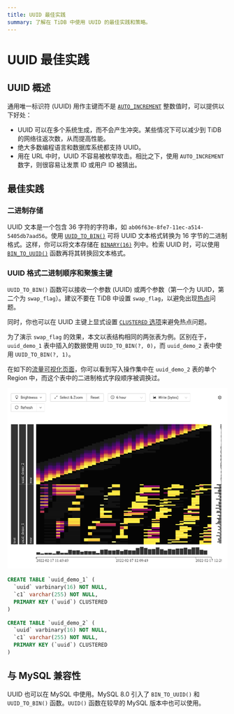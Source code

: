 ```yaml
---
title: UUID 最佳实践
summary: 了解在 TiDB 中使用 UUID 的最佳实践和策略。
---
```


# UUID 最佳实践

## UUID 概述

通用唯一标识符 (UUID) 用作主键而不是 [`AUTO_INCREMENT`](/auto-increment.md) 整数值时，可以提供以下好处：

- UUID 可以在多个系统生成，而不会产生冲突。某些情况下可以减少到 TiDB 的网络往返次数，从而提高性能。
- 绝大多数编程语言和数据库系统都支持 UUID。
- 用在 URL 中时，UUID 不容易被枚举攻击。相比之下，使用 `AUTO_INCREMENT` 数字，则很容易让发票 ID 或用户 ID 被猜出。

## 最佳实践

### 二进制存储

UUID 文本是一个包含 36 字符的字符串，如 `ab06f63e-8fe7-11ec-a514-5405db7aad56`。使用 [`UUID_TO_BIN()`](/functions-and-operators/miscellaneous-functions.md#uuid_to_bin) 可将 UUID 文本格式转换为 16 字节的二进制格式。这样，你可以将文本存储在 [`BINARY(16)`](/data-type-string.md#binary-类型) 列中。检索 UUID 时，可以使用 [`BIN_TO_UUID()`](/functions-and-operators/miscellaneous-functions.md#bin_to_uuid) 函数再将其转换回文本格式。

### UUID 格式二进制顺序和聚簇主键

`UUID_TO_BIN()` 函数可以接收一个参数 (UUID) 或两个参数（第一个为 UUID，第二个为 `swap_flag`）。建议不要在 TiDB 中设置 `swap_flag`，以避免出现[热点](/best-practices/high-concurrency-best-practices.md)问题。

同时，你也可以在 UUID 主键上显式设置 [`CLUSTERED` 选项](/clustered-indexes.md)来避免热点问题。

为了演示 `swap_flag` 的效果，本文以表结构相同的两张表为例。区别在于，`uuid_demo_1` 表中插入的数据使用 `UUID_TO_BIN(?, 0)`，而 `uuid_demo_2` 表中使用 `UUID_TO_BIN(?, 1)`。

在如下的[流量可视化页面](/dashboard/dashboard-key-visualizer.md)，你可以看到写入操作集中在 `uuid_demo_2` 表的单个 Region 中，而这个表中的二进制格式字段顺序被调换过。

![Key Visualizer](/media/best-practices/uuid_keyviz.png)

```sql
CREATE TABLE `uuid_demo_1` (
  `uuid` varbinary(16) NOT NULL,
  `c1` varchar(255) NOT NULL,
  PRIMARY KEY (`uuid`) CLUSTERED
)
```

```sql
CREATE TABLE `uuid_demo_2` (
  `uuid` varbinary(16) NOT NULL,
  `c1` varchar(255) NOT NULL,
  PRIMARY KEY (`uuid`) CLUSTERED
)
```

## 与 MySQL 兼容性

UUID 也可以在 MySQL 中使用。MySQL 8.0 引入了 `BIN_TO_UUID()` 和 `UUID_TO_BIN()` 函数。`UUID()` 函数在较早的 MySQL 版本中也可以使用。
